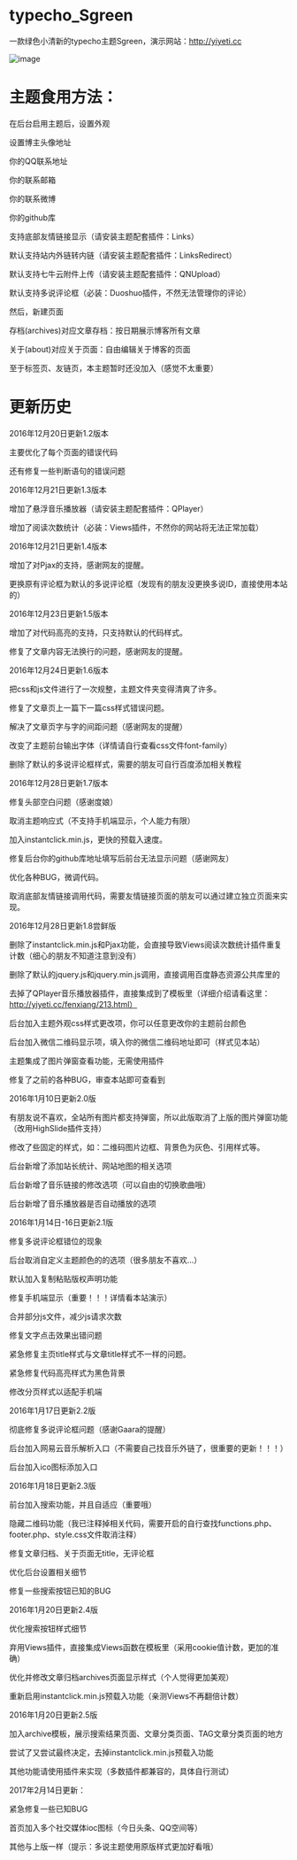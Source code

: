 # typecho_Sgreen

一款绿色小清新的typecho主题Sgreen，演示网站：http://yiyeti.cc

 ![image](https://github.com/yiyeticms/typecho_Sgreen/blob/master/screenshot.png)

# 主题食用方法：

在后台启用主题后，设置外观

设置博主头像地址

你的QQ联系地址

你的联系邮箱

你的联系微博

你的github库

支持底部友情链接显示（请安装主题配套插件：Links）

默认支持站内外链转内链（请安装主题配套插件：LinksRedirect）

默认支持七牛云附件上传（请安装主题配套插件：QNUpload）

默认支持多说评论框（必装：Duoshuo插件，不然无法管理你的评论）

然后，新建页面

存档(archives)对应文章存档：按日期展示博客所有文章

关于(about)对应关于页面：自由编辑关于博客的页面

至于标签页、友链页，本主题暂时还没加入（感觉不太重要）

# 更新历史

2016年12月20日更新1.2版本

主要优化了每个页面的错误代码

还有修复一些判断语句的错误问题

2016年12月21日更新1.3版本

增加了悬浮音乐播放器（请安装主题配套插件：QPlayer）

增加了阅读次数统计（必装：Views插件，不然你的网站将无法正常加载）

2016年12月21日更新1.4版本

增加了对Pjax的支持，感谢网友的提醒。

更换原有评论框为默认的多说评论框（发现有的朋友没更换多说ID，直接使用本站的）

2016年12月23日更新1.5版本

增加了对代码高亮的支持，只支持默认的代码样式。

修复了文章内容无法换行的问题，感谢网友的提醒。

2016年12月24日更新1.6版本

把css和js文件进行了一次规整，主题文件夹变得清爽了许多。

修复了文章页上一篇下一篇css样式错误问题。

解决了文章页字与字的间距问题（感谢网友的提醒）

改变了主题前台输出字体（详情请自行查看css文件font-family）

删除了默认的多说评论框样式，需要的朋友可自行百度添加相关教程

2016年12月28日更新1.7版本

修复头部空白问题（感谢度娘）

取消主题响应式（不支持手机端显示，个人能力有限）

加入instantclick.min.js，更快的预载入速度。

修复后台你的github库地址填写后前台无法显示问题（感谢网友）

优化各种BUG，微调代码。

取消底部友情链接调用代码，需要友情链接页面的朋友可以通过建立独立页面来实现。

2016年12月28日更新1.8尝鲜版

删除了instantclick.min.js和Pjax功能，会直接导致Views阅读次数统计插件重复计数（细心的朋友不知道注意到没有）

删除了默认的jquery.js和jquery.min.js调用，直接调用百度静态资源公共库里的

去掉了QPlayer音乐播放器插件，直接集成到了模板里（详细介绍请看这里：http://yiyeti.cc/fenxiang/213.html）

后台加入主题外观css样式更改项，你可以任意更改你的主题前台颜色

后台加入微信二维码显示项，填入你的微信二维码地址即可（样式见本站）

主题集成了图片弹窗查看功能，无需使用插件

修复了之前的各种BUG，审查本站即可查看到

2016年1月10日更新2.0版

有朋友说不喜欢，全站所有图片都支持弹窗，所以此版取消了上版的图片弹窗功能（改用HighSlide插件支持）

修改了些固定的样式，如：二维码图片边框、背景色为灰色、引用样式等。

后台新增了添加站长统计、网站地图的相关选项

后台新增了音乐链接的修改选项（可以自由的切换歌曲哦）

后台新增了音乐播放器是否自动播放的选项

2016年1月14日-16日更新2.1版

修复多说评论框错位的现象

后台取消自定义主题颜色的的选项（很多朋友不喜欢...）

默认加入复制粘贴版权声明功能

修复手机端显示（重要！！！详情看本站演示）

合并部分js文件，减少js请求次数

修复文字点击效果出错问题

紧急修复主页title样式与文章title样式不一样的问题。

紧急修复代码高亮样式为黑色背景

修改分页样式以适配手机端

2016年1月17日更新2.2版

彻底修复多说评论框问题（感谢Gaara的提醒）

后台加入网易云音乐解析入口（不需要自己找音乐外链了，很重要的更新！！！）

后台加入ico图标添加入口

2016年1月18日更新2.3版

前台加入搜索功能，并且自适应（重要哦）

隐藏二维码功能（我已注释掉相关代码，需要开启的自行查找functions.php、footer.php、style.css文件取消注释）

修复文章归档、关于页面无title，无评论框

优化后台设置相关细节

修复一些搜索按钮已知的BUG

2016年1月20日更新2.4版

优化搜索按钮样式细节

弃用Views插件，直接集成Views函数在模板里（采用cookie值计数，更加的准确）

优化并修改文章归档archives页面显示样式（个人觉得更加美观）

重新启用instantclick.min.js预载入功能（亲测Views不再翻倍计数）

2016年1月20日更新2.5版

加入archive模板，展示搜索结果页面、文章分类页面、TAG文章分类页面的地方

尝试了又尝试最终决定，去掉instantclick.min.js预载入功能

其他功能请使用插件来实现（多数插件都兼容的，具体自行测试）

2017年2月14日更新：

紧急修复一些已知BUG

首页加入多个社交媒体ioc图标（今日头条、QQ空间等）

其他与上版一样（提示：多说主题使用原版样式更加好看哦）
